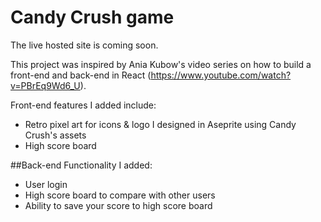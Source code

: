 # Candy Crush game

The live hosted site is coming soon.

This project was inspired by Ania Kubow's video series on how to build a front-end and back-end in React (https://www.youtube.com/watch?v=PBrEq9Wd6_U). 

Front-end features I added include:
- Retro pixel art for icons & logo I designed in Aseprite using Candy Crush's assets
- High score board

##Back-end Functionality I added:
- User login
- High score board to compare with other users
- Ability to save your score to high score board

